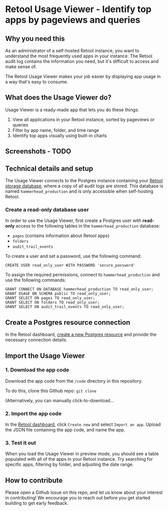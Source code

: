 # Retool Usage Viewer - Identify top apps by pageviews and queries

## Why you need this
As an administrator of a self-hosted Retool instance, you want to understand the most frequently used apps in your instance. The Retool audit log contains the information you need, but it's difficult to access and make sense of.

The Retool Usage Viewer makes your job easier by displaying app usage in a way that's easy to consume.

## What does the Usage Viewer do?
Usage Viewer is a ready-made app that lets you do these things:

1. View all applications in your Retool instance, sorted by pageviews or queries
2. Filter by app name, folder, and time range
3. Identify top apps visually using built-in charts

## Screenshots - TODO

## Technical details and setup
The Usage Viewer connects to the Postgres instance containing your [Retool storage database](https://docs.retool.com/docs/configuring-retools-storage-database), where a copy of all audit logs are stored. This database is named `hammerhead_production` and is only accessible when self-hosting Retool.

### Create a read-only database user
In order to use the Usage Viewer, first create a Postgres user with **read-only** access to the following tables in the `hammerhead_production` database:

- `pages` (contains information about Retool apps)
- `folders`
- `audit_trail_events`

To create a user and set a password, use the following command:

```
CREATE USER read_only_user WITH PASSWORD 'secure_password'
```

To assign the required permissions, connect to `hammerhead_production` and use the following commands:

```
GRANT CONNECT ON DATABASE hammerhead_production TO read_only_user;
GRANT USAGE ON SCHEMA public TO read_only_user;
GRANT SELECT ON pages TO read_only_user;
GRANT SELECT ON folders TO read_only_user;
GRANT SELECT ON audit_trail_events TO read_only_user;
```

## Create a Postgres resource connection
In the Retool dashboard, [create a new Postgres resource](https://docs.retool.com/docs/postgresql-integration) and provide the necessary connection details.

## Import the Usage Viewer

### 1. Download the app code
Download the app code from the `/code` directory in this repository.

To do this, clone this Github repo: `git clone` 

(Alternatively, you can manually click-to-download...

### 2. Import the app code
In the [Retool dashboard](https://docs.retool.com/docs/protected-applications-getting-started#importing-the-application), click `Create new` and select `Import an app`. Upload the JSON file containing the app code, and name the app.

### 3. Test it out
When you load the Usage Viewer in preview mode, you should see a table populated with all of the apps in your Retool instance. Try searching for specific apps, filtering by folder, and adjusting the date range.

## How to contribute
Please open a Github Issue on this repo, and let us know about your interest in contributing! We encourage you to reach out before you get started building to get early feedback.